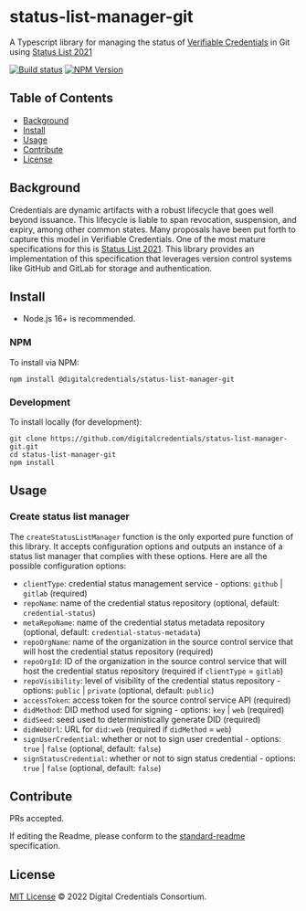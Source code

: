 # status-list-manager-git

A Typescript library for managing the status of [Verifiable Credentials](https://www.w3.org/TR/vc-data-model) in Git using [Status List 2021](https://w3c-ccg.github.io/vc-status-list-2021)

[![Build status](https://img.shields.io/github/actions/workflow/status/digitalcredentials/status-list-manager-git/main.yml?branch=main)](https://github.com/digitalcredentials/status-list-manager-git/actions?query=workflow%3A%22Node.js+CI%22)
[![NPM Version](https://img.shields.io/npm/v/@digitalcredentials/status-list-manager-git.svg)](https://npm.im/@digitalcredentials/status-list-manager-git)

## Table of Contents

- [Background](#background)
- [Install](#install)
- [Usage](#usage)
- [Contribute](#contribute)
- [License](#license)

## Background

Credentials are dynamic artifacts with a robust lifecycle that goes well beyond issuance. This lifecycle is liable to span revocation, suspension, and expiry, among other common states. Many proposals have been put forth to capture this model in Verifiable Credentials. One of the most mature specifications for this is [Status List 2021](https://w3c-ccg.github.io/vc-status-list-2021). This library provides an implementation of this specification that leverages version control systems like GitHub and GitLab for storage and authentication.

## Install

- Node.js 16+ is recommended.

### NPM

To install via NPM:

```
npm install @digitalcredentials/status-list-manager-git
```

### Development

To install locally (for development):

```
git clone https://github.com/digitalcredentials/status-list-manager-git.git
cd status-list-manager-git
npm install
```

## Usage

### Create status list manager

The `createStatusListManager` function is the only exported pure function of this library. It accepts configuration options and outputs an instance of a status list manager that complies with these options. Here are all the possible configuration options:

- `clientType`: credential status management service - options: `github` | `gitlab` (required)
- `repoName`: name of the credential status repository (optional, default: `credential-status`)
- `metaRepoName`: name of the credential status metadata repository (optional, default: `credential-status-metadata`)
- `repoOrgName`: name of the organization in the source control service that will host the credential status repository (required)
- `repoOrgId`: ID of the organization in the source control service that will host the credential status repository (required if `clientType` = `gitlab`)
- `repoVisibility`: level of visibility of the credential status repository - options: `public` | `private` (optional, default: `public`)
- `accessToken`: access token for the source control service API (required)
- `didMethod`: DID method used for signing - options: `key` | `web` (required)
- `didSeed`: seed used to deterministically generate DID (required)
- `didWebUrl`: URL for `did:web` (required if `didMethod` = `web`)
- `signUserCredential`: whether or not to sign user credential - options: `true` | `false` (optional, default: `false`)
- `signStatusCredential`: whether or not to sign status credential - options: `true` | `false` (optional, default: `false`)

## Contribute

PRs accepted.

If editing the Readme, please conform to the
[standard-readme](https://github.com/RichardLitt/standard-readme) specification.

## License

[MIT License](LICENSE.md) © 2022 Digital Credentials Consortium.
